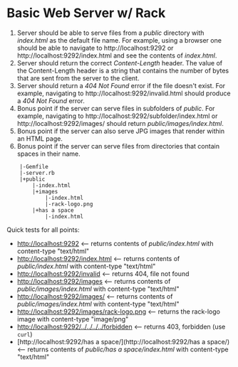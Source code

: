 Basic Web Server w/ Rack
========================

1. Server should be able to serve files from a *public* directory with *index.html* as the default file name. For example, using a browser one should be able to navigate to http://localhost:9292 or http://localhost:9292/index.html and see the contents of *index.html*.
2. Server should return the correct *Content-Length* header. The value of the Content-Length header is a string that contains the number of bytes that are sent from the server to the client.
3. Server should return a *404 Not Found* error if the file doesn't exist. For example, navigating to http://localhost:9292/invalid.html should produce a *404 Not Found* error.
4. Bonus point if the server can serve files in subfolders of *public*. For example, navigating to http://localhost:9292/subfolder/index.html or http://localhost:9292/images/ should return *public/images/index.html*.
5. Bonus point if the server can also serve JPG images that render within an HTML page.
6. Bonus point if the server can serve files from directories that contain spaces in their name.

```
    |-Gemfile
    |-server.rb
    |+public
        |-index.html
        |+images
            |-index.html
            |-rack-logo.png
        |+has a space
            |-index.html
```

Quick tests for all points:

* [http://localhost:9292](http://localhost:9292/) <-- returns contents of *public/index.html* with content-type "text/html"
* [http://localhost:9292/index.html](http://localhost:9292/index.html) <-- returns contents of *public/index.html* with content-type "text/html"
* [http://localhost:9292/invalid](http://localhost:9292/invalid) <-- returns 404, file not found
* [http://localhost:9292/images](http://localhost:9292/images) <-- returns contents of *public/images/index.html* with content-type "text/html"
* [http://localhost:9292/images/](http://localhost:9292/images/) <-- returns contents of *public/images/index.html* with content-type "text/html"
* [http://localhost:9292/images/rack-logo.png](http://localhost:9292/images/rack-logo.png) <-- returns the rack-logo image with content-type "image/png"
* [http://localhost:9292/../../../../forbidden](http://localhost:9292/../../../../forbidden) <-- returns 403, forbidden (use `curl`)
* [http://localhost:9292/has a space/](http://localhost:9292/has a space/) <-- returns contents of *public/has a space/index.html* with content-type "text/html"


